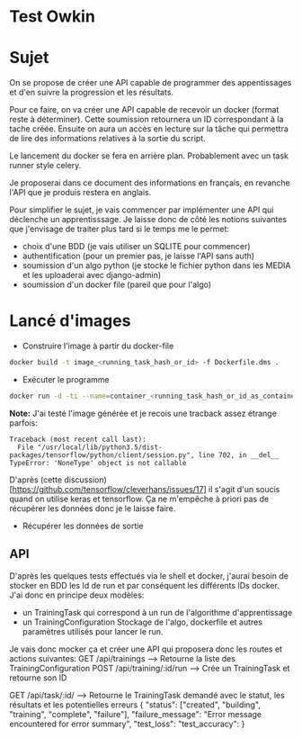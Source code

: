 # Test Owkin

# Sujet
On se propose de créer une API capable de programmer des appentissages et d'en
suivre la progression et les résultats.

Pour ce faire, on va créer une API capable de recevoir un docker (format
reste à déterminer). Cette soumission retournera un ID correspondant à la tache
créée. Ensuite on aura un accès en lecture sur la tâche qui permettra de lire
des informations relatives à la sortie du script.

Le lancement du docker se fera en arrière plan. Probablement avec un task
runner style celery.

Je proposerai dans ce document des informations en français, en revanche
l'API que je produis restera en anglais.

Pour simplifier le sujet, je vais commencer par implémenter une API
qui déclenche un apprentisssage.
Je laisse donc de côté les notions suivantes que j'envisage de traiter plus
tard si le temps me le permet:
 - choix d'une BDD (je vais utiliser un SQLITE pour commencer)
 - authentification (pour un premier pas, je laisse l'API sans auth)
 - soumission d'un algo python (je stocke le fichier python dans les MEDIA et
  les uploaderai avec django-admin)
 - soumission d'un docker file (pareil que pour l'algo)

# Lancé d'images

- Construire l'image à partir du docker-file
```bash
docker build -t image_<running_task_hash_or_id> -f Dockerfile.dms .
```
- Exécuter le programme
```bash
docker run -d -ti --name=container_<running_task_hash_or_id_as_container_name> image_<running_task_hash_or_id> "-V <output_volume> -T"
```

__Note:__
J'ai testé l'image générée et je recois une tracback assez étrange parfois:
```Exception ignored in: <bound method BaseSession.__del__ of <tensorflow.python.client.session.Session object at 0x7fda98b1ae80>>
Traceback (most recent call last):
  File "/usr/local/lib/python3.5/dist-packages/tensorflow/python/client/session.py", line 702, in __del__
TypeError: 'NoneType' object is not callable
```

D'après (cette discussion)[https://github.com/tensorflow/cleverhans/issues/17]
il s'agit d'un soucis quand on utilise keras et tensorflow. Ça ne m'empêche
à priori pas de récupérer les données donc je le laisse faire.

- Récupérer les données de sortie

## API
D'après les quelques tests effectués via le shell et docker, j'aurai besoin
de stocker en BDD les Id de run et par conséquent les différents IDs docker.
J'ai donc en principe deux modèles:

 - un TrainingTask qui correspond à un run de l'algorithme d'apprentissage
 - un TrainingConfiguration Stockage de l'algo, dockerfile et autres
 paramètres utilisés pour lancer le run.

Je vais donc mocker ça et créer une API qui proposera donc les routes et
actions suivantes:
GET /api/trainings --> Retourne la liste des TrainingConfiguration
POST /api/training/:id/run --> Crée un TrainingTask et retourne son ID

GET /api/task/:id/ --> Retourne le TrainingTask demandé avec le statut, les
résultats et les potentielles erreurs
{
    "status": ["created", "building", "training", "complete", "failure"],
    "failure_message": "Error message encountered for error summary",
    "test_loss": <DecimalField>
    "test_accuracy": <DecimalField>
}
